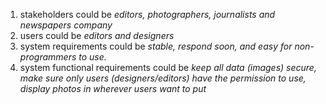 1. stakeholders could be _editors, photographers, journalists and newspapers company_
2. users could be _editors and designers_
3. system requirements could be _stable, respond soon, and easy for non-programmers to use._
4. system functional requirements could be _keep all data (images) secure, make sure only users (designers/editors) have the permission to use, display photos in wherever users want to put_
